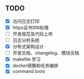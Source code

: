## TODO

- [x] 访问日志打印
- [x] https证书SNI处理
- [ ] 开发规范及代码上传
- [ ] 日志分析系统
- [x] 分布式架构设计
- [ ] 开发文档、changelog、模块文档
- [x] makefile 学习
- [x] docker镜像和任务编排
- [x] command tools